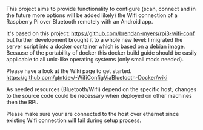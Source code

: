 This project aims to provide functionality to configure (scan, connect and
in the future more options will be added likely) the Wifi connection of a 
Raspberry Pi over Bluetooth remotely with an Android app.

It's based on this project: https://github.com/brendan-myers/rpi3-wifi-conf
but further development brought it to a whole new level: I migrated the server
script into a docker container which is based on a debian image.
Because of the portability of docker this docker build guide should be easily
applicable to all unix-like operating systems (only small mods needed).

Please have a look at the Wiki page to get started.
https://github.com/gtntdev/-WifiConfigViaBluetooth-Docker/wiki

As needed resources (Bluetooth/Wifi) depend on the specific host, changes to the 
source code could be necessary when deployed on other machines then the RPi.

Please make sure your are connected to the host over ethernet since existing
Wifi connection will fail during setup process.
